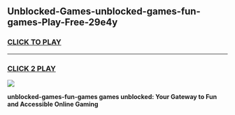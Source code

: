 
## Unblocked-Games-unblocked-games-fun-games-Play-Free-29e4y
<h3>
<a href="https://premium76.site?title=unblocked-games-fun-games&ref=22A">CLICK TO PLAY</a></h3>
<hr>

<h3>
<a href="https://premium76.site?title=unblocked-games-fun-games&ref=22A">CLICK 2 PLAY</a>
  
</h3>

<a href="https://premium76.site?title=unblocked-games-fun-games&ref=22A"><img src="https://clearcache.store/games.png"></a>


**unblocked-games-fun-games games unblocked: Your Gateway to Fun and Accessible Online Gaming**
